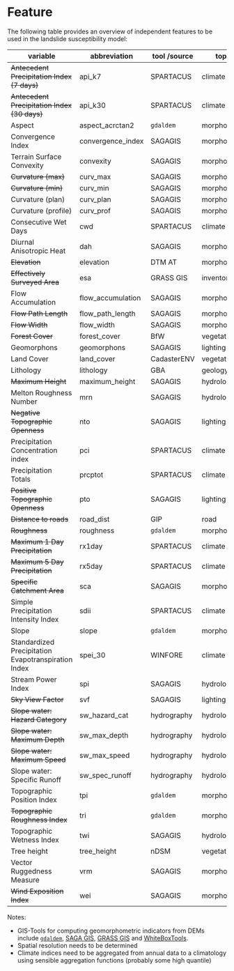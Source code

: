 # Feature

The following table provides an overview of independent features to be used in the landslide susceptibility model:

| variable                                            | abbreviation       | tool /source | topic        |
| --------------------------------------------------- | ------------------ | ------------ | ------------ |
| ~~Antecedent Precipitation Index (7 days)~~         | api_k7             | SPARTACUS    | climate      |
| ~~Antecedent Precipitation Index (30 days)~~        | api_k30            | SPARTACUS    | climate      |
| Aspect                                              | aspect_acrctan2    | `gdaldem`    | morphometry  |
| Convergence Index                                   | convergence_index  | SAGAGIS      | morphometry  |
| Terrain Surface Convexity                           | convexity          | SAGAGIS      | morphometry  |
| ~~Curvature (max)~~                                 | curv_max           | SAGAGIS      | morphometry  |
| ~~Curvature (min)~~                                 | curv_min           | SAGAGIS      | morphometry  |
| Curvature (plan)                                    | curv_plan          | SAGAGIS      | morphometry  |
| Curvature (profile)                                 | curv_prof          | SAGAGIS      | morphometry  |
| Consecutive Wet Days                                | cwd                | SPARTACUS    | climate      |
| Diurnal Anisotropic Heat                            | dah                | SAGAGIS      | morphometry  |
| ~~Elevation~~                                       | elevation          | DTM AT       | morphometry  |
| ~~Effectively Surveyed Area~~                       | esa                | GRASS GIS    | inventory    |
| Flow Accumulation                                   | flow_accumulation  | SAGAGIS      | morphometry  |
| ~~Flow Path Length~~                                | flow_path_length   | SAGAGIS      | morphometry  |
| ~~Flow Width~~                                      | flow_width         | SAGAGIS      | morphometry  |
| ~~Forest Cover~~                                    | forest_cover       | BfW          | vegetation   |
| Geomorphons                                         | geomorphons        | SAGAGIS      | lighting     |
| Land Cover                                          | land_cover         | CadasterENV  | vegetation   |
| Lithology                                           | lithology          | GBA          | geology      |
| ~~Maximum Height~~                                  | maximum_height     | SAGAGIS      | hydrology    |
| Melton Roughness Number                             | mrn                | SAGAGIS      | hydrology    |
| ~~Negative Topographic Openness~~                   | nto                | SAGAGIS      | lighting     |
| Precipitation Concentration index                   | pci                | SPARTACUS    | climate      |
| Precipitation Totals                                | prcptot            | SPARTACUS    | climate      |
| ~~Positive Topographic Openness~~                   | pto                | SAGAGIS      | lighting     |
| ~~Distance to roads~~                               | road_dist          | GIP          | road         |
| ~~Roughness~~                                       | roughness          | `gdaldem`    | morphometry  |
| ~~Maximum 1 Day Precipitation~~                     | rx1day             | SPARTACUS    | climate      |
| ~~Maximum 5 Day Precipitation~~                     | rx5day             | SPARTACUS    | climate      |
| ~~Specific Catchment Area~~                         | sca                | SAGAGIS      | morphometry  |
| Simple Precipitation Intensity Index                | sdii               | SPARTACUS    | climate      |
| Slope                                               | slope              | `gdaldem`    | morphometry  |
| Standardized Precipitation Evapotranspiration Index | spei_30            | WINFORE      | climate      |
| Stream Power Index                                  | spi                | SAGAGIS      | hydrology    |
| ~~Sky View Factor~~                                 | svf                | SAGAGIS      | lighting     |
| ~~Slope water: Hazard Category~~                    | sw_hazard_cat      | hydrography  | hydrology    |
| ~~Slope water: Maximum Depth~~                      | sw_max_depth       | hydrography  | hydrology    |
| ~~Slope water: Maximum Speed~~                      | sw_max_speed       | hydrography  | hydrology    |
| Slope water: Specific Runoff                        | sw_spec_runoff     | hydrography  | hydrology    |
| Topographic Position Index                          | tpi                | `gdaldem`    | morphometry  |
| ~~Topographic Roughness Index~~                     | tri                | `gdaldem`    | morphometry  |
| Topographic Wetness Index                           | twi                | SAGAGIS      | hydrology    |
| Tree height                                         | tree_height        | nDSM         | vegetation   |
| Vector Ruggedness Measure                           | vrm                | SAGAGIS      | morphometry  |
| ~~Wind Exposition Index~~                           | wei                | SAGAGIS      | morphometry  |

Notes:
- GIS-Tools for computing geomorphometric indicators from DEMs include [`gdaldem`](https://gdal.org/programs/gdaldem.html), [SAGA GIS](https://saga-gis.sourceforge.io/saga_tool_doc/8.0.0/ta_morphometry.html), [GRASS GIS](https://grass.osgeo.org/grass82/manuals/keywords.html#terrain%20patterns) and [WhiteBoxTools](https://www.whiteboxgeo.com/manual/wbt_book/available_tools/geomorphometric_analysis.html).
- Spatial resolution needs to be determined
- Climate indices need to be aggregated from annual data to a climatology using sensible aggregation functions (probably some high quantile)
